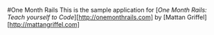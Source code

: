 #One Month Rails
This is the sample application for
[*One Month Rails: Teach yourself to Code*][http://onemonthrails.com]
by [Mattan Griffel][http://mattangriffel.com]
